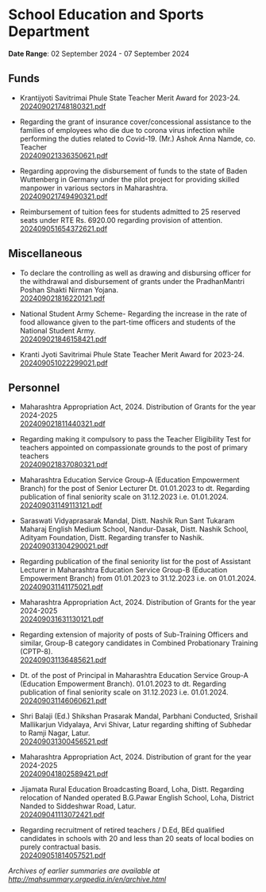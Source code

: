 # School Education and Sports Department

**Date Range**: 02 September 2024 - 07 September 2024


## Funds
- Krantijyoti Savitrimai Phule State Teacher Merit Award for 2023-24.\
  [202409021748180321.pdf](https://gr.maharashtra.gov.in/Site/Upload/Government%20Resolutions/English/202409021748180321.pdf)

- Regarding the grant of insurance cover/concessional assistance to the families of employees who die due to corona virus infection while performing the duties related to Covid-19. (Mr.) Ashok Anna Namde, co. Teacher\
  [202409021336350621.pdf](https://gr.maharashtra.gov.in/Site/Upload/Government%20Resolutions/English/202409021336350621.pdf)

- Regarding approving the disbursement of funds to the state of Baden Wuttenberg in Germany under the pilot project for providing skilled manpower in various sectors in Maharashtra.\
  [202409021749490321.pdf](https://gr.maharashtra.gov.in/Site/Upload/Government%20Resolutions/English/202409021749490321.pdf)

- Reimbursement of tuition fees for students admitted to 25 reserved seats under RTE Rs. 6920.00 regarding provision of attention.\
  [202409051654372621.pdf](https://gr.maharashtra.gov.in/Site/Upload/Government%20Resolutions/English/202409051654372621.pdf)

## Miscellaneous
- To declare the controlling as well as drawing and disbursing officer for the withdrawal and disbursement of grants under the PradhanMantri Poshan Shakti Nirman Yojana.\
  [202409021816220121.pdf](https://gr.maharashtra.gov.in/Site/Upload/Government%20Resolutions/English/202409021816220121.pdf)

- National Student Army Scheme- Regarding the increase in the rate of food allowance given to the part-time officers and students of the National Student Army.\
  [202409021846158421.pdf](https://gr.maharashtra.gov.in/Site/Upload/Government%20Resolutions/English/202409021846158421.pdf)

- Kranti Jyoti Savitrimai Phule State Teacher Merit Award for 2023-24.\
  [202409051022299021.pdf](https://gr.maharashtra.gov.in/Site/Upload/Government%20Resolutions/English/202409051022299021.pdf)

## Personnel
- Maharashtra Appropriation Act, 2024. Distribution of Grants for the year 2024-2025\
  [202409021811440321.pdf](https://gr.maharashtra.gov.in/Site/Upload/Government%20Resolutions/English/202409021811440321.pdf)

- Regarding making it compulsory to pass the Teacher Eligibility Test for teachers appointed on compassionate grounds to the post of primary teachers\
  [202409021837080321.pdf](https://gr.maharashtra.gov.in/Site/Upload/Government%20Resolutions/English/202409021837080321.pdf)

- Maharashtra Education Service Group-A (Education Empowerment Branch) for the post of Senior Lecturer Dt. 01.01.2023 to dt. Regarding publication of final seniority scale on 31.12.2023 i.e. 01.01.2024.\
  [202409031149113121.pdf](https://gr.maharashtra.gov.in/Site/Upload/Government%20Resolutions/English/202409031149113121.pdf)

- Saraswati Vidyaprasarak Mandal, Distt. Nashik Run Sant Tukaram Maharaj English Medium School, Nandur-Dasak, Distt. Nashik School, Adityam Foundation, Distt. Regarding transfer to Nashik.\
  [202409031304290021.pdf](https://gr.maharashtra.gov.in/Site/Upload/Government%20Resolutions/English/202409031304290021.pdf)

- Regarding publication of the final seniority list for the post of Assistant Lecturer in Maharashtra Education Service Group-B (Education Empowerment Branch) from 01.01.2023 to 31.12.2023 i.e. on 01.01.2024.\
  [202409031141175021.pdf](https://gr.maharashtra.gov.in/Site/Upload/Government%20Resolutions/English/202409031141175021.pdf)

- Maharashtra Appropriation Act, 2024. Distribution of Grants for the year 2024-2025\
  [202409031631130121.pdf](https://gr.maharashtra.gov.in/Site/Upload/Government%20Resolutions/English/202409031631130121.pdf)

- Regarding extension of majority of posts of Sub-Training Officers and similar, Group-B category candidates in Combined Probationary Training (CPTP-8).\
  [202409031136485621.pdf](https://gr.maharashtra.gov.in/Site/Upload/Government%20Resolutions/English/202409031136485621.pdf)

- Dt. of the post of Principal in Maharashtra Education Service Group-A (Education Empowerment Branch). 01.01.2023 to dt. Regarding publication of final seniority scale on 31.12.2023 i.e. 01.01.2024.\
  [202409031146060621.pdf](https://gr.maharashtra.gov.in/Site/Upload/Government%20Resolutions/English/202409031146060621.pdf)

- Shri Balaji (Ed.) Shikshan Prasarak Mandal, Parbhani Conducted, Srishail Mallikarjun Vidyalaya, Arvi Shivar, Latur regarding shifting of Subhedar to Ramji Nagar, Latur.\
  [202409031300456521.pdf](https://gr.maharashtra.gov.in/Site/Upload/Government%20Resolutions/English/202409031300456521.pdf)

- Maharashtra Appropriation Act, 2024. Distribution of grant for the year 2024-2025\
  [202409041802589421.pdf](https://gr.maharashtra.gov.in/Site/Upload/Government%20Resolutions/English/202409041802589421.pdf)

- Jijamata Rural Education Broadcasting Board, Loha, Distt. Regarding relocation of Nanded operated B.G.Pawar English School, Loha, District Nanded to Siddeshwar Road, Latur.\
  [202409041113072421.pdf](https://gr.maharashtra.gov.in/Site/Upload/Government%20Resolutions/English/202409041113072421.pdf)

- Regarding recruitment of retired teachers / D.Ed, BEd qualified candidates in schools with 20 and less than 20 seats of local bodies on purely contractual basis.\
  [202409051814057521.pdf](https://gr.maharashtra.gov.in/Site/Upload/Government%20Resolutions/English/202409051814057521.pdf)


*Archives of earlier summaries are available at http://mahsummary.orgpedia.in/en/archive.html*